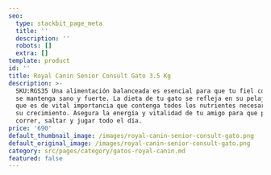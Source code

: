 ```yaml
---
seo:
  type: stackbit_page_meta
  title: ''
  description: ''
  robots: []
  extra: []
template: product
id: ''
title: Royal Canin Senior Consult Gato 3.5 Kg
description: >-
  SKU:RGS35 Una alimentación balanceada es esencial para que tu fiel compañero
  se mantenga sano y fuerte. La dieta de tu gato se refleja en su pelaje, por lo
  que es de vital importancia que contenga todos los nutrientes necesarios para
  su crecimiento. Asegura la energía y vitalidad de tu amigo para que pueda
  correr, saltar y jugar todo el día.
price: '690'
default_thumbnail_image: /images/royal-canin-senior-consult-gato.png
default_original_image: /images/royal-canin-senior-consult-gato.png
category: src/pages/category/gatos-royal-canin.md
featured: false
---
```


